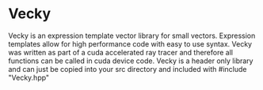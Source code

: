 Vecky
=====

Vecky is an expression template vector library for small vectors. 
Expression templates allow for high performance code with easy to use syntax. Vecky was written as part of a 
cuda accelerated ray tracer and therefore all functions can be called in cuda device code. 
Vecky is a header only library and can just be copied into your src directory and included with #include "Vecky.hpp"
